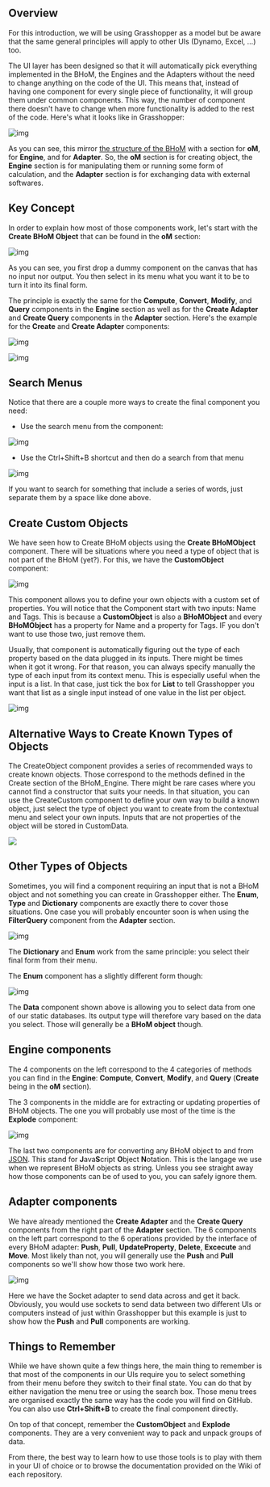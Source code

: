 ## Overview

For this introduction, we will be using Grasshopper as a model but be aware that the same general principles will apply to other UIs (Dynamo, Excel, ...) too. 

The UI layer has been designed so that it will automatically pick everything implemented in the BHoM, the Engines and the Adapters without the need to change anything on the code of the UI. This means that, instead of having one component for every single piece of functionality, it will group them under common components. This way, the number of component there doesn't have to change when more functionality is added to the rest of the code. Here's what it looks like in Grasshopper:

![img](https://raw.githubusercontent.com/BHoM/documentation/main/Images/GH_Menu.png)

As you can see, this mirror [the structure of the BHoM](Structure-of-the-BHoM) with a section for **oM**, for **Engine**, and for **Adapter**. So, the **oM** section is for creating object, the **Engine** section is for manipulating them or running some form of calculation, and the **Adapter** section is for exchanging data with external softwares.

## Key Concept

In order to explain how most of those components work, let's start with the **Create BHoM Object** that can be found in the **oM** section:

![img](https://raw.githubusercontent.com/BHoM/documentation/main/Images/GH_CreateComponent.gif)

As you can see, you first drop a dummy component on the canvas that has no input nor output. You then select in its menu what you want it to be to turn it into its final form.

The principle is exactly the same for the **Compute**, **Convert**, **Modify**, and **Query** components in the **Engine** section as well as for the **Create Adapter** and **Create Query** components in the **Adapter** section. Here's the example for the **Create** and **Create Adapter** components:

![img](https://raw.githubusercontent.com/BHoM/documentation/main/Images/GH_QueryComponent.png)

![img](https://raw.githubusercontent.com/BHoM/documentation/main/Images/GH_AdapterComponent.png)

## Search Menus

Notice that there are a couple more ways to create the final component you need: 

* Use the search menu from the component:

![img](https://raw.githubusercontent.com/BHoM/documentation/main/Images/GH_ComponentSearchMenu.gif)

* Use the Ctrl+Shift+B shortcut and then do a search from that menu

![img](https://raw.githubusercontent.com/BHoM/documentation/main/Images/GH_CtrlBSearchMenu.gif)

If you want to search for something that include a series of words, just separate them by a space like done above.

## Create Custom Objects

We have seen how to Create BHoM objects using the **Create BHoMObject** component. There will be situations where you need a type of object that is not part of the BHoM (yet?). For this, we have the **CustomObject** component:

![img](https://raw.githubusercontent.com/BHoM/documentation/main/Images/GH_CustomObjComponent.gif)

This component allows you to define your own objects with a custom set of properties. You will notice that the Component start with two inputs: Name and Tags. This is because a **CustomObject** is also a **BHoMObject** and every **BHoMObject** has a property for Name and a property for Tags. IF you don't want to use those two, just remove them.

Usually, that component is automatically figuring out the type of each property based on the data plugged in its inputs. There might be times when it got it wrong. For that reason, you can always specify manually the type of each input from its context menu. This is especially useful when the input is a list. In that case, just tick the box for **List** to tell Grasshopper you want that list as a single input instead of one value in the list per object.

![img](https://raw.githubusercontent.com/BHoM/documentation/main/Images/GH_TypeHint.png)

## Alternative Ways to Create Known Types of Objects

The CreateObject component provides a series of recommended ways to create known objects. Those correspond to the methods defined in the Create section of the BHoM_Engine. There might be rare cases where you cannot find a constructor that suits your needs. In that situation, you can use the CreateCustom component to define your own way to build a known object, just select the type of object you want to create from the contextual menu and select your own inputs. Inputs that are not properties of the object will be stored in CustomData.

![](https://user-images.githubusercontent.com/16853390/50468221-95618a80-09e1-11e9-8c31-f6dec30f93b8.gif)

## Other Types of Objects

Sometimes, you will find a component requiring an input that is not a BHoM object and not something you can create in Grasshopper either. The **Enum**, **Type** and **Dictionary** components are exactly there to cover those situations. One case you will probably encounter soon is when using the **FilterQuery** component from the **Adapter** section. 

![img](https://raw.githubusercontent.com/BHoM/documentation/main/Images/GH_TypeComponent.gif)

The **Dictionary** and **Enum** work from the same principle: you select their final form from their menu. 

The **Enum** component has a slightly different form though:

![img](https://raw.githubusercontent.com/BHoM/documentation/main/Images/GH_EnumAndData.gif)

The **Data** component shown above is allowing you to select data from one of our static databases. Its output type will therefore vary based on the data you select. Those will generally be a **BHoM object** though.

## Engine components

The 4 components on the left correspond to the 4 categories of methods you can find in the **Engine**: **Compute**, **Convert**, **Modify**, and **Query** (**Create** being in the **oM** section). 

The 3 components in the middle are for extracting or updating properties of BHoM objects. The one you will probably use most of the time is the **Explode** component:

![img](https://raw.githubusercontent.com/BHoM/documentation/main/Images/GH_ExplodeComponent.gif)

The last two components are for converting any BHoM object to and from [JSON](https://en.wikipedia.org/wiki/JSON). This stand for **J**ava**S**cript **O**bject **N**otation. This is the langage we use when we represent BHoM objects as string. Unless you see straight away how those components can be of used to you, you can safely ignore them.

## Adapter components

We have already mentioned the **Create Adapter** and the **Create Query** components from the right part of the **Adapter** section. The 6 components on the left part correspond to the 6 operations provided by the interface of every BHoM adapter: **Push**, **Pull**, **UpdateProperty**, **Delete**, **Excecute** and **Move**. Most likely than not, you will generally use the **Push** and **Pull** components so we'll show how those two work here. 

![img](https://raw.githubusercontent.com/BHoM/documentation/main/Images/GH_PushPullComponents.gif)

Here we have the Socket adapter to send data across and get it back. Obviously, you would use sockets to send data between two different UIs or computers instead of just within Grasshopper but this example is just to show how the **Push** and **Pull** components are working.

## Things to Remember

While we have shown quite a few things here, the main thing to remember is that most of the components in our UIs require you to select something from their menu before they switch to their final state. You can do that by either navigation the menu tree or using the search box. Those menu trees are organised exactly the same way has the code you will find on GitHub. You can also use **Ctrl+Shift+B** to create the final component directly. 

On top of that concept, remember the **CustomObject** and **Explode** components. They are a very convenient way to pack and unpack groups of data.

From there, the best way to learn how to use those tools is to play with them in your UI of choice or to browse the documentation provided on the Wiki of each repository.


